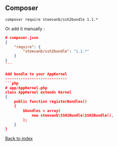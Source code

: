 Composer
--------

```
composer require steevanb/ssh2bundle 1.1.*
```

Or add it manually :

```json
# composer.json
{
    "require": {
        "steevanb/ssh2bundle": "1.1.*"
    }
}
´´´

Add bundle to your AppKernel
----------------------------
```php
# app/AppKernel.php
class AppKernel extends Kernel
{
    public function registerBundles()
    {
        $bundles = array(
            new steevanb\SSH2Bundle\SSH2Bundle(),
        );
    }
}
```

[Back to index](../../README.md)

